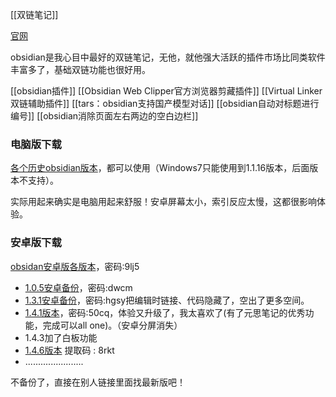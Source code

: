 [[双链笔记]]

[官网](https://obsidian.md/)

obsidian是我心目中最好的双链笔记，无他，就他强大活跃的插件市场比同类软件丰富多了，基础双链功能也很好用。

[[obsidian插件]]
[[Obsidian Web Clipper官方浏览器剪藏插件]]
[[Virtual Linker双链辅助插件]]
[[tars：obsidian支持国产模型对话]]
[[obsidian自动对标题进行编号]]
[[obsidian消除页面左右两边的空白边栏]]
### 电脑版下载
[各个历史obsidian版本](https://thoughts.teambition.com/share/62a131711a6baa00416a79d3#title=Obsidian_安装包)，都可以使用（Windows7只能使用到1.1.16版本，后面版本不支持）。

实际用起来确实是电脑用起来舒服！安卓屏幕太小，索引反应太慢，这都很影响体验。



### 安卓版下载
[obsidan安卓版各版本](https://wwdx.lanzoue.com/b030yr97g)，密码:9lj5

- [1.0.5安卓备份](https://wwu.lanzoum.com/ipjFP0bdhq5i)，密码:dwcm
- [1.3.1安卓备份](https://wwu.lanzoum.com/ia9BX0f8q69a)，密码:hgsy把编辑时链接、代码隐藏了，空出了更多空间。
- [1.4.1版本](https://wwu.lanzoum.com/iqp0A0g7v4xc)，密码:50cq，体验又升级了，我太喜欢了(有了元思笔记的优秀功能，完成可以all one)。（安卓分屏消失）
- 1.4.3加了白板功能
- [1.4.6版本](https://wwp.lanzoup.com/i60CU14nfy8b) 提取码 : 8rkt
- .......................


不备份了，直接在别人链接里面找最新版吧！



